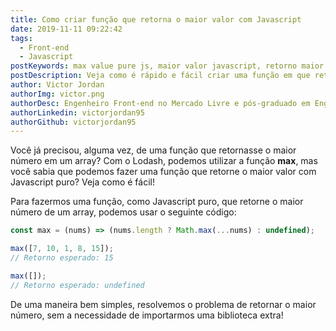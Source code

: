 ```yaml
---
title: Como criar função que retorna o maior valor com Javascript
date: 2019-11-11 09:22:42
tags:
  - Front-end
  - Javascript
postKeywords: max value pure js, maior valor javascript, retorno maior js, maior, array maior, maior valor
postDescription: Veja como é rápido e fácil criar uma função em que retorne o maior número de um array com Javascript puro!
author: Victor Jordan
authorImg: victor.png
authorDesc: Engenheiro Front-end no Mercado Livre e pós-graduado em Engenharia de Software pela PUC-MG e formado em Banco de Dados pela Fatec, apaixonado por usabilidade, performance e UX!
authorLinkedin: victorjordan95
authorGithub: victorjordan95
---
```


Você já precisou, alguma vez, de uma função que retornasse o maior número em um array?
Com o Lodash, podemos utilizar a função **max**, mas você sabia que podemos fazer uma função que retorne
o maior valor com Javascript puro? Veja como é fácil!

<!-- more -->

Para fazermos uma função, como Javascript puro, que retorne o maior número de um array, podemos usar o seguinte código:

```javascript
const max = (nums) => (nums.length ? Math.max(...nums) : undefined);

max([7, 10, 1, 8, 15]);
// Retorno esperado: 15

max([]);
// Retorno esperado: undefined
```

De uma maneira bem simples, resolvemos o problema de retornar o maior número, sem a necessidade de importarmos uma biblioteca extra!
